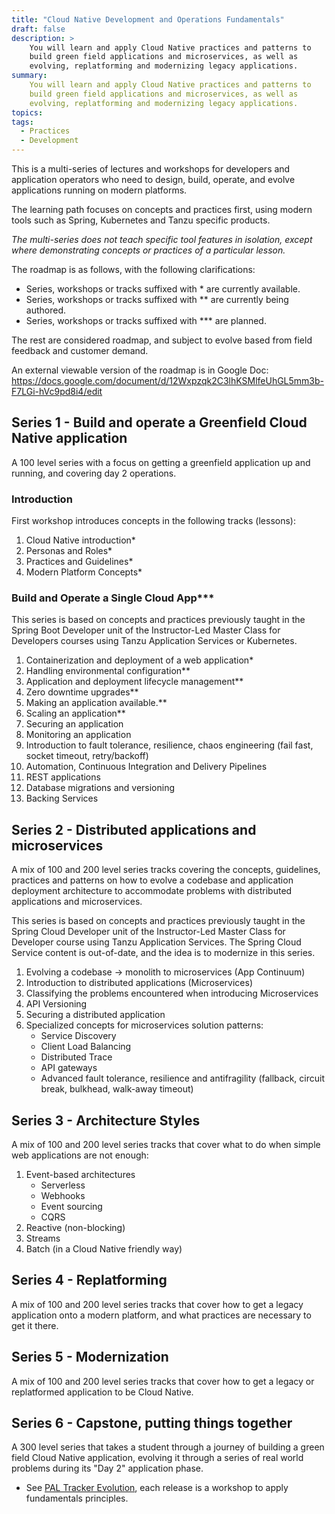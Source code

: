 ```yaml
---
title: "Cloud Native Development and Operations Fundamentals"
draft: false
description: >
    You will learn and apply Cloud Native practices and patterns to
    build green field applications and microservices, as well as
    evolving, replatforming and modernizing legacy applications.
summary:
    You will learn and apply Cloud Native practices and patterns to
    build green field applications and microservices, as well as
    evolving, replatforming and modernizing legacy applications.
topics:
tags:
  - Practices
  - Development
---
```

This is a multi-series of lectures and workshops for developers and
application operators who need to design, build, operate, and evolve
applications running on modern platforms.

The learning path focuses on concepts and practices first,
using modern tools such as Spring, Kubernetes and Tanzu specific
products.

*The multi-series does not teach specific tool features in isolation,*
*except where demonstrating concepts or practices of a particular*
*lesson.*

The roadmap is as follows,
with the following clarifications:

- Series, workshops or tracks suffixed with * are currently available.
- Series, workshops or tracks suffixed with ** are currently being authored.
- Series, workshops or tracks suffixed with *** are planned.

The rest are considered roadmap, and subject to evolve based from
field feedback and customer demand.

An external viewable version of the roadmap is in Google Doc:
https://docs.google.com/document/d/12Wxpzqk2C3lhKSMlfeUhGL5mm3b-F7LGi-hVc9pd8i4/edit

## Series 1 - Build and operate a Greenfield Cloud Native application

A 100 level series with a focus on getting a greenfield application up
and running, and covering day 2 operations.

### Introduction

First workshop introduces concepts in the following tracks (lessons):

1. Cloud Native introduction*
1. Personas and Roles*
1. Practices and Guidelines*
1. Modern Platform Concepts*

### Build and Operate a Single Cloud App***

This series is based on concepts and practices previously taught in
the Spring Boot Developer unit of the Instructor-Led Master Class 
for Developers courses using Tanzu Application Services or Kubernetes.

1.  Containerization and deployment of a web application*
1.  Handling environmental configuration**
1.  Application and deployment lifecycle management**
1.  Zero downtime upgrades**
1.  Making an application available.**
1.  Scaling an application**
1.  Securing an application
1.  Monitoring an application
1.  Introduction to fault tolerance, resilience, chaos engineering
    (fail fast, socket timeout, retry/backoff)
1.  Automation, Continuous Integration and Delivery Pipelines
1.  REST applications
1.  Database migrations and versioning
1.  Backing Services

## Series 2 - Distributed applications and microservices

A mix of 100 and 200 level series tracks covering the concepts,
guidelines, practices and patterns on how to evolve a codebase and
application deployment architecture to accommodate problems with
distributed applications and microservices.

This series is based on concepts and practices previously taught in
the Spring Cloud Developer unit of the Instructor-Led Master Class 
for Developer course using Tanzu Application Services.
The Spring Cloud Service content is out-of-date,
and the idea is to modernize in this series.

1.  Evolving a codebase -> monolith to microservices (App Continuum)
1.  Introduction to distributed applications (Microservices)
1.  Classifying the problems encountered when introducing Microservices
1.  API Versioning
1.  Securing a distributed application
1.  Specialized concepts for microservices solution patterns:
    - Service Discovery
    - Client Load Balancing
    - Distributed Trace
    - API gateways
    - Advanced fault tolerance, resilience and antifragility (fallback, circuit break, bulkhead, walk-away timeout)

## Series 3 - Architecture Styles

A mix of 100 and 200 level series tracks that cover what to do when
simple web applications are not enough:

1.  Event-based architectures
    - Serverless
    - Webhooks
    - Event sourcing
    - CQRS
1.  Reactive (non-blocking)
1.  Streams
1.  Batch (in a Cloud Native friendly way)

## Series 4 - Replatforming

A mix of 100 and 200 level series tracks that cover how to get a legacy
application onto a modern platform, and what practices are necessary to
get it there.

## Series 5 - Modernization

A mix of 100 and 200 level series tracks that cover how to get a legacy
or replatformed application to be Cloud Native.

## Series 6 - Capstone, putting things together

A 300 level series that takes a student through a journey of
building a green field Cloud Native application,
evolving it through a series of real world problems during its "Day 2"
application phase.

- See [PAL Tracker Evolution](https://github.com/platform-acceleration-lab/pal-tracker-evolution#readme), each release is a workshop to apply fundamentals principles.
